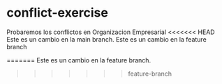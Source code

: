 # conflict-exercise
Probaremos los conflictos en Organizacion Empresarial
<<<<<<< HEAD
Este es un cambio en la main branch.
Este es un cambio en la feature branch

=======
Este es un cambio en la feature branch.
>>>>>>> feature-branch
